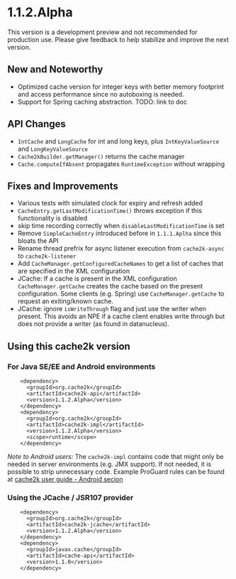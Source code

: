 # 1.1.2.Alpha

This version is a development preview and not recommended for production use. Please give feedback to help
stabilize and improve the next version.

## New and Noteworthy

- Optimized cache version for integer keys with better memory footprint and access performance since no autoboxing
  is needed.
- Support for Spring caching abstraction. TODO: link to doc

## API Changes

- `IntCache` and `LongCache` for int and long keys, plus `IntKeyValueSource` and `LongKeyValueSource`
- `Cache2kBuilder.getManager()` returns the cache manager
- `Cache.computeIfAbsent` propagates `RuntimeException` without wrapping

## Fixes and Improvements

- Various tests with simulated clock for expiry and refresh added
- `CacheEntry.getLastModificationTime()` throws exception if this functionality is disabled
- skip time recording correctly when `disableLastModificationTime` is set
- Remove `SimpleCacheEntry` introduced before in `1.1.1.Aplha` since this bloats the API
- Rename thread prefrix for async listener execution from `cache2k-async` to `cache2k-listener`
- Add `CacheManager.getConfiguredCacheNames` to get a list of caches that are specified in the XML configuration
- JCache: If a cache is present in the XML configuration `CacheManager.getCache` creates the cache based on the present configuration.
  Some clients (e.g. Spring) use `CacheManager.getCache` to request an exiting/known cache.
- JCache: ignore `isWriteThrough` flag and just use the writer when present. This avoids an NPE if a cache client enables 
  write through but does not provide a writer (as found in datanucleus).  

## Using this cache2k version

### For Java SE/EE and Android environments

````
    <dependency>
      <groupId>org.cache2k</groupId>
      <artifactId>cache2k-api</artifactId>
      <version>1.1.2.Alpha</version>
    </dependency>
    <dependency>
      <groupId>org.cache2k</groupId>
      <artifactId>cache2k-impl</artifactId>
      <version>1.1.2.Alpha</version>
      <scope>runtime</scope>
    </dependency>
````

_Note to Android users:_ The `cache2k-impl` contains code that might only be needed in server environments (e.g. JMX support).
If not needed, it is possible to strip unnecessary code. Example ProGuard rules can be found at [cache2k user guide - Android secion](https://cache2k.org/docs/latest/user-guide.html#android)

### Using the JCache / JSR107 provider

````
    <dependency>
      <groupId>org.cache2k</groupId>
      <artifactId>cache2k-jcache</artifactId>
      <version>1.1.2.Alpha</version>
    </dependency>
    <dependency>
      <groupId>javax.cache</groupId>
      <artifactId>cache-api</artifactId>
      <version>1.1.0</version>
    </dependency>
````

